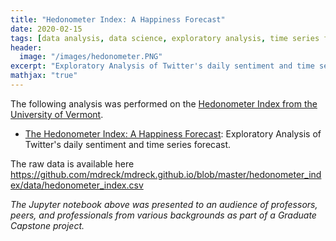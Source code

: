 ```yaml
---
title: "Hedonometer Index: A Happiness Forecast"
date: 2020-02-15
tags: [data analysis, data science, exploratory analysis, time series forecast]
header:
  image: "/images/hedonometer.PNG" 
excerpt: "Exploratory Analysis of Twitter's daily sentiment and time series forecast"
mathjax: "true"
---
```

 The following analysis was performed on the [Hedonometer Index from the University of Vermont](http://hedonometer.org/index.html).

- [The Hedonometer Index: A Happiness Forecast](https://github.com/mdreck/mdreck.github.io/blob/master/hedonometer_index/Hedonometer_Index.ipynb): Exploratory Analysis of Twitter's daily sentiment and time series forecast.

The raw data is available here https://github.com/mdreck/mdreck.github.io/blob/master/hedonometer_index/data/hedonometer_index.csv  
                    
_The Jupyter notebook above was presented to an audience of professors, peers, and professionals from various backgrounds as part of a Graduate Capstone project._
